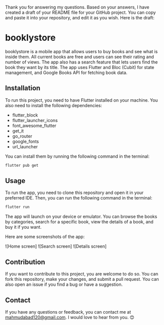 Thank you for answering my questions. Based on your answers, I have created a draft of your README file for your GitHub project. You can copy and paste it into your repository, and edit it as you wish. Here is the draft:

# booklystore

booklystore is a mobile app that allows users to buy books and see what is inside them. All current books are free and users can see their rating and number of views. The app also has a search feature that lets users find the book they want by its title. The app uses Flutter and Bloc (Cubit) for state management, and Google Books API for fetching book data.

## Installation

To run this project, you need to have Flutter installed on your machine. You also need to install the following dependencies:

- flutter_block
- flutter_launcher_icons
- font_awesome_flutter
- get_it
- go_router
- google_fonts
- url_launcher

You can install them by running the following command in the terminal:

```bash
flutter pub get
```

## Usage

To run the app, you need to clone this repository and open it in your preferred IDE. Then, you can run the following command in the terminal:

```bash
flutter run
```

The app will launch on your device or emulator. You can browse the books by categories, search for a specific book, view the details of a book, and buy it if you want.

Here are some screenshots of the app:

![Home screen]
![Search screen]
![Details screen]

## Contribution

If you want to contribute to this project, you are welcome to do so. You can fork this repository, make your changes, and submit a pull request. You can also open an issue if you find a bug or have a suggestion.

## Contact

If you have any questions or feedback, you can contact me at mahmudabad120@gmail.com. I would love to hear from you. 😊
